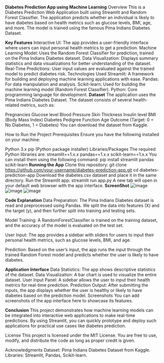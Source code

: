**Diabetes Prediction App using Machine Learning**
Overview
This is a Diabetes Prediction Web Application built using Streamlit and Random Forest Classifier. The application predicts whether an individual is likely to have diabetes based on health metrics such as glucose levels, BMI, age, and more. The model is trained using the famous Pima Indians Diabetes Dataset.

**Key Features**
Interactive UI: The app provides a user-friendly interface where users can input personal health metrics to get a prediction.
Machine Learning Model: Uses the Random Forest Classifier for prediction, trained on the Pima Indians Diabetes dataset.
Data Visualization: Displays summary statistics and data visualizations for better understanding of the dataset.
Real-Time Predictions: User input values are evaluated against the trained model to predict diabetes risk.
Technologies Used
Streamlit: A framework for building and deploying machine learning applications with ease.
Pandas: For data manipulation and analysis.
Scikit-learn: Used for building the machine learning model (Random Forest Classifier).
Python: Core programming language for development.
**Dataset**
The application uses the Pima Indians Diabetes Dataset. The dataset consists of several health-related metrics, such as:

Pregnancies
Glucose level
Blood Pressure
Skin Thickness
Insulin level
BMI (Body Mass Index)
Diabetes Pedigree Function
Age
Outcome (Target: 0 = No Diabetes, 1 = Diabetes)
You can download the dataset from Kaggle.

How to Run the Project
Prerequisites
Ensure you have the following installed on your machine:

Python 3.x
pip (Python package installer)
Libraries/Packages
The required Python libraries are:
streamlit==1.x.x
pandas==1.x.x
scikit-learn==1.x.x
You can install them using the following command:
pip install streamlit pandas scikit-learn
**Running the App**
Clone this repository:
git clone https://github.com/your-username/diabetes-prediction-app.git
cd diabetes-prediction-app
Download the diabetes.csv dataset and place it in the same directory.
Run the Streamlit app:
streamlit run app.py
A new tab will open in your default web browser with the app interface.
**ScreenShot**
![image](https://github.com/user-attachments/assets/066c766a-4455-4a3d-bfc9-83123d88e5d9)
![image](https://github.com/user-attachments/assets/39ced0e9-c422-4ea5-8c67-92f7156f0e08)
![image](https://github.com/user-attachments/assets/450a363b-9784-4739-9f5c-b3a93674086f)

**Code Explanation**
Data Preparation: The Pima Indians Diabetes dataset is read and preprocessed using Pandas. We split the data into features (X) and the target (y), and then further split into training and testing sets.

Model Training: A RandomForestClassifier is trained on the training dataset, and the accuracy of the model is evaluated on the test set.

User Input: The app provides a sidebar with sliders for users to input their personal health metrics, such as glucose levels, BMI, and age.

Prediction: Based on the user’s input, the app runs the input through the trained Random Forest model and predicts whether the user is likely to have diabetes.

**Application Interface**
Data Statistics: The app shows descriptive statistics of the dataset.
Data Visualization: A bar chart is used to visualize the entire dataset.
User Input Panel: A sidebar allows the user to input their health metrics for real-time prediction.
Prediction Output: After submitting the inputs, the app displays whether the user is healthy or likely to have diabetes based on the prediction model.
Screenshots
You can add screenshots of the app interface here to showcase its features.

**Conclusion**
This project demonstrates how machine learning models can be integrated into interactive web applications to make real-time predictions. By using Streamlit, you can quickly prototype and deploy such applications for practical use cases like diabetes prediction.

License
This project is licensed under the MIT License. You are free to use, modify, and distribute the code as long as proper credit is given.

Acknowledgments
Dataset: Pima Indians Diabetes Dataset from Kaggle.
Libraries: Streamlit, Pandas, Scikit-learn.
